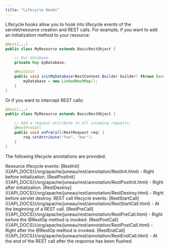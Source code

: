 ```yaml
---
title: "Lifecycle Hooks"
---
```


Lifecycle hooks allow you to hook into lifecycle events of the servlet/resource creation and REST calls.
For example, if you want to add an initialization method to your resource:

```java
@Rest(...)
public class MyResource extends BasicRestObject {

    // Our database.
    private Map myDatabase;

    @RestInit
    public void initMyDatabase(RestContext.Builder builder) throws Exception {
        myDatabase = new LinkedHashMap();
    }
}
```


Or if you want to intercept REST calls:

```java
@Rest(...)
public class MyResource extends BasicRestObject {

    // Add a request attribute to all incoming requests.
    @RestPreCall
    public void onPreCall(RestRequest req) {
        req.setAttribute("foo", "bar");
    }
}
```


The following lifecycle annotations are provided.

<tree>
<node-0>Resource lifecycle events:</node-0>
<node-1><java-annotation>[RestInit]({{API_DOCS}}/org/apache/juneau/rest/annotation/RestInit.html) - Right before initialization.</java-annotation></node-1>
<node-1><java-annotation>[RestPostInit]({{API_DOCS}}/org/apache/juneau/rest/annotation/RestPostInit.html) - Right after initialization.</java-annotation></node-1>
<node-1><java-annotation>[RestDestroy]({{API_DOCS}}/org/apache/juneau/rest/annotation/RestDestroy.html) - Right before servlet destroy.</java-annotation></node-1>
<node-0>REST call lifecycle events:</node-0>
<node-1><java-annotation>[RestStartCall]({{API_DOCS}}/org/apache/juneau/rest/annotation/RestStartCall.html) - At the beginning of a REST call.</java-annotation></node-1>
<node-1><java-annotation>[RestPreCall]({{API_DOCS}}/org/apache/juneau/rest/annotation/RestPreCall.html) - Right before the @RestOp method is invoked.</java-annotation></node-1>
<node-1><java-annotation>[RestPostCall]({{API_DOCS}}/org/apache/juneau/rest/annotation/RestPostCall.html) - Right after the @RestOp method is invoked.</java-annotation></node-1>
<node-1><java-annotation>[RestEndCall]({{API_DOCS}}/org/apache/juneau/rest/annotation/RestEndCall.html) - At the end of the REST call after the response has been flushed.</java-annotation></node-1>
</tree>
